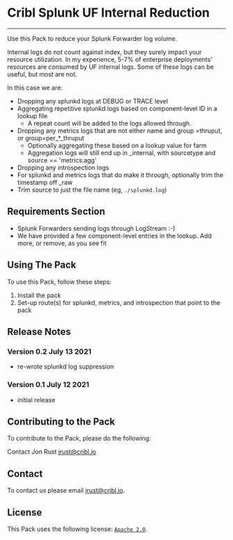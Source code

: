# Cribl Splunk UF Internal Reduction
----

Use this Pack to reduce your Splunk Forwarder log volume.

Internal logs do not count against index, but they surely impact your resource utilization. In my experience, 5-7% of enterprise deployments' resources are consumed by UF internal logs. Some of these logs can be useful, but most are not.

In this case we are:

* Dropping any splunkd logs at DEBUG or TRACE level
* Aggregating repetitive splunkd.logs based on component-level ID in a lookup file
    * A repeat count will be added to the logs allowed through.
* Dropping any metrics logs that are not either name and group =thruput, or group=per_*_thruput
    * Optionally aggregating these based on a lookup value for farm
    * Aggregation logs will still end up in _internal, with sourcetype and source == 'metrics:agg'
* Dropping any introspection logs
* For splunkd and metrics logs that do make it through, optionally trim the timestamp off _raw
* Trim source to just the file name (eg, `./splunkd.log`)

## Requirements Section

* Splunk Forwarders sending logs through LogStream :-)
* We have provided a few component-level entries in the lookup. Add more, or remove, as you see fit

## Using The Pack

To use this Pack, follow these steps:

1. Install the pack
2. Set-up route(s) for splunkd, metrics, and introspection that point to the pack

## Release Notes

### Version 0.2 July 13 2021

* re-wrote splunkd log suppression

### Version 0.1 July 12 2021

* initial release

## Contributing to the Pack
To contribute to the Pack, please do the following:

Contact Jon Rust <jrust@cribl.io>


## Contact
To contact us please email <jrust@cribl.io>.


## License
This Pack uses the following license: [`Apache 2.0`](https://github.com/criblio/appscope/blob/master/LICENSE).
